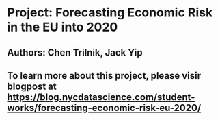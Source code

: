 # Project: Forecasting Economic Risk in the EU into 2020
## Authors: Chen Trilnik, Jack Yip
## To learn more about this project, please visir blogpost at https://blog.nycdatascience.com/student-works/forecasting-economic-risk-eu-2020/
